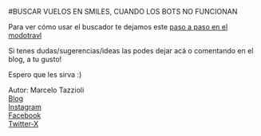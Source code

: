 #BUSCAR VUELOS EN SMILES, CUANDO LOS BOTS NO FUNCIONAN

Para ver cómo usar el buscador te dejamos este [paso a paso en el modotravl](https://www.modotravl.com/planificacion-de-viajes/vuelos/buscar-vuelos-en-smiles-cuando-los-bots-no-funcionan/)

Si tenes dudas/sugerencias/ideas las podes dejar acá o comentando en el blog, a tu gusto!

Espero que les sirva :)

Autor: Marcelo Tazzioli <br>
[Blog](https://www.modotravl.com) <br>
[Instagram](https://www.instagram.com/modotravl/) <br>
[Facebook](https://www.facebook.com/modotravl) <br>
[Twitter-X](https://twitter.com/modotravl) <br>
